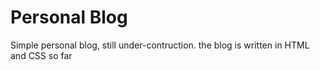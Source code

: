 # Personal Blog
Simple personal blog, still under-contruction.
the blog is written in HTML and CSS so far